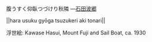 腹うすく仰臥つづけり秋隣
—[石田波郷](https://ja.wikipedia.org/wiki/石田波郷)

||hara usuku gyōga tsuzukeri aki tonari||

浮世絵: Kawase Hasui, Mount Fuji and Sail Boat, ca. 1930